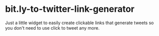 bit.ly-to-twitter-link-generator
================================

Just a little widget to easily create clickable links that generate tweets so you don't need to use click to tweet any more.
